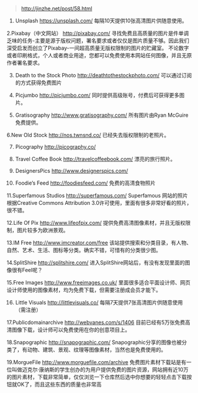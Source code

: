 > http://jinzhe.net/post/58.html

1. Unsplash https://unsplash.com/
每隔10天提供10张高清图片供随意使用。

2.Pixabay（中文网站） http://pixabay.com/
寻找免费且高质量的图片是件单调乏味的任务-主要是源于版权问题，署名要求或者仅仅是图片质量不够。因此我们深受启发而创立了Pixabay-一间超高质量无版权限制的图片的贮藏室。 不论数字或者印刷格式，个人或者商业用途，您都可以免费使用本网站任何图像，并且无原作者署名要求。

3. Death to the Stock Photo http://deathtothestockphoto.com/
可以通过订阅的方式获得免费图片

4. Picjumbo http://picjumbo.com/
同时提供高级账号，付费后可获得更多图片。

5. Gratisography http://www.gratisography.com/
所有图片由Ryan McGuire免费提供。

6.New Old Stock http://nos.twnsnd.co/
已经失去版权限制的老照片。

7. Picography http://picography.co/

8. Travel Coffee Book http://travelcoffeebook.com/
漂亮的旅行照片。

9. DesignersPics http://www.designerspics.com/

10. Foodie’s Feed http://foodiesfeed.com/
免费的高清食物照片


11.Superfamous Studios http://superfamous.com/
Superfamous 网站的照片根据Creative Commons Attribution 3.0许可使用，里面有很多非常好看的照片，很不错。

12.Life Of Pix http://www.lifeofpix.com/
提供免费高清图像素材，并且无版权限制，图片较多为欧洲景观。

13.IM Free http://www.imcreator.com/free
该站提供搜索和分类目录，有人物、自然、艺术、生活、图标等分类。确实不错，可惜有的分类很少图。

14.SplitShire http://splitshire.com/
进入SplitShire网站后，有没有发现里面的图像很有Feel呢？

15.Free Images http://www.freeimages.co.uk/
里面很多适合平面设计师、网页设计师使用的图像素材，均为免费下载，但需要注册成会员才能下。

16. Little Visuals http://littlevisuals.co/
每隔7天提供7张高清图片供随意使用（需注册）

17.Publicdomainarchive http://webvanes.com/s/1406
目前已经有5万张免费高清图像下载，设计师可以免费使用在你的创意项目上。

18.Snapographic http://snapographic.com/
Snapographic分享的图像也被分类了，有动物、建筑、景观、纹理等图像素材，当然也是免费使用的。

19.MorgueFile http://www.morguefile.com/archive
免费图片素材下载站是有一位叫做迈克尔·康纳斯的学生创办的为用户提供免费的图片资源，网站拥有近10万的图片素材，下载非常简单，仅仅浏览一下仓库然后选中你想要的轻轻点击下载按钮就OK了，而且这些东西的质量也非常高
